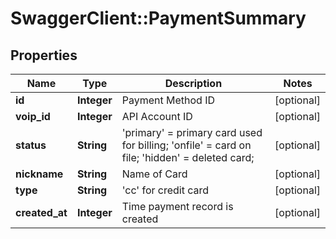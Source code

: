 # SwaggerClient::PaymentSummary

## Properties
Name | Type | Description | Notes
------------ | ------------- | ------------- | -------------
**id** | **Integer** | Payment Method ID | [optional] 
**voip_id** | **Integer** | API Account ID | [optional] 
**status** | **String** | &#39;primary&#39; &#x3D; primary card used for billing; &#39;onfile&#39; &#x3D; card on file; &#39;hidden&#39; &#x3D; deleted card; | [optional] 
**nickname** | **String** | Name of Card | [optional] 
**type** | **String** | &#39;cc&#39; for credit card | [optional] 
**created_at** | **Integer** | Time payment record is created | [optional] 



